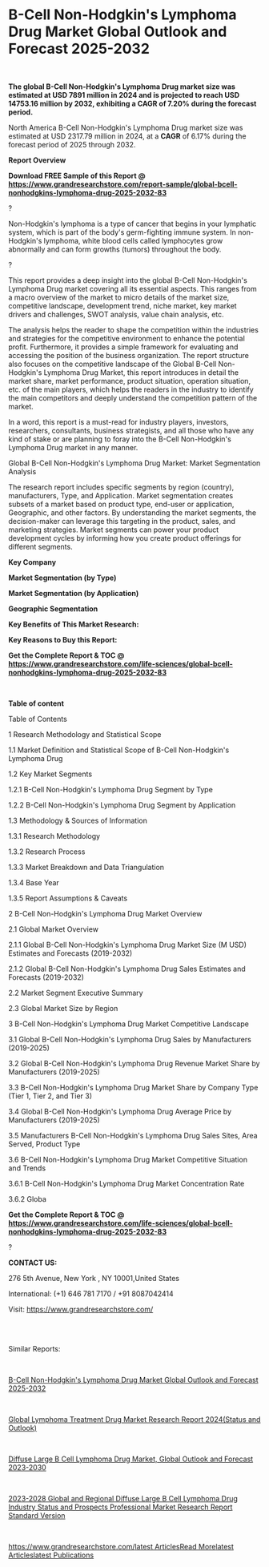 <h1>B-Cell Non-Hodgkin's Lymphoma Drug Market Global Outlook and Forecast 2025-2032</h1><br/><p><strong>The global B-Cell Non-Hodgkin&#39;s Lymphoma Drug market size was estimated at USD 7891 million in 2024 and is projected to reach USD 14753.16 million by 2032, exhibiting a <strong>CAGR</strong> of 7.20% during the forecast period.</strong></p>
 
 
 
 <p>North America B-Cell Non-Hodgkin&#39;s Lymphoma Drug market size was estimated at USD 2317.79 million in 2024, at a <strong>CAGR</strong> of 6.17% during the forecast period of 2025 through 2032.</p>
 
 
 
 <p><strong>Report Overview</strong></p>
 
 
 
 <div><b>Download FREE Sample of this Report @ <a href="https://www.grandresearchstore.com/report-sample/global-bcell-nonhodgkins-lymphoma-drug-2025-2032-83">https://www.grandresearchstore.com/report-sample/global-bcell-nonhodgkins-lymphoma-drug-2025-2032-83</a></b></div>
 
 
 
 <p>? </p>
 
 
 
 <p>Non-Hodgkin&#39;s lymphoma is a type of cancer that begins in your lymphatic system, which is part of the body&#39;s germ-fighting immune system. In non-Hodgkin&#39;s lymphoma, white blood cells called lymphocytes grow abnormally and can form growths (tumors) throughout the body.</p>
 
 
 
 <p>? </p>
 
 
 
 <p>This report provides a deep insight into the global B-Cell Non-Hodgkin&#39;s Lymphoma Drug market covering all its essential aspects. This ranges from a macro overview of the market to micro details of the market size, competitive landscape, development trend, niche market, key market drivers and challenges, SWOT analysis, value chain analysis, etc.</p>
 
 
 
 <p>The analysis helps the reader to shape the competition within the industries and strategies for the competitive environment to enhance the potential profit. Furthermore, it provides a simple framework for evaluating and accessing the position of the business organization. The report structure also focuses on the competitive landscape of the Global B-Cell Non-Hodgkin&#39;s Lymphoma Drug Market, this report introduces in detail the market share, market performance, product situation, operation situation, etc. of the main players, which helps the readers in the industry to identify the main competitors and deeply understand the competition pattern of the market.</p>
 
 
 
 <p>In a word, this report is a must-read for industry players, investors, researchers, consultants, business strategists, and all those who have any kind of stake or are planning to foray into the B-Cell Non-Hodgkin&#39;s Lymphoma Drug market in any manner.</p>
 
 
 
 <p>Global B-Cell Non-Hodgkin&#39;s Lymphoma Drug Market: Market Segmentation Analysis</p>
 
 
 
 <p>The research report includes specific segments by region (country), manufacturers, Type, and Application. Market segmentation creates subsets of a market based on product type, end-user or application, Geographic, and other factors. By understanding the market segments, the decision-maker can leverage this targeting in the product, sales, and marketing strategies. Market segments can power your product development cycles by informing how you create product offerings for different segments.</p>
 
 
 
 <p><strong>Key Company</strong></p>
 
 
 
 <p><strong>Market Segmentation (by Type)</strong></p>
 
 
 
 <p><strong>Market Segmentation (<strong>by Application</strong>)</strong></p>
 
 
 
 <p><strong>Geographic Segmentation</strong></p>
 
 
 
 <p><strong>Key Benefits of This Market Research:</strong></p>
 
 
 
 <p><strong>Key <strong>Reasons to Buy</strong> this Report:</strong></p>
 
 
 
 <div><b>Get the Complete Report & TOC @ <a href="https://www.grandresearchstore.com/life-sciences/global-bcell-nonhodgkins-lymphoma-drug-2025-2032-83">https://www.grandresearchstore.com/life-sciences/global-bcell-nonhodgkins-lymphoma-drug-2025-2032-83</a></b></div>
 
 
 
 <p><br />
 
 <b>Table of content</b></p>
 
 
 
 <p>Table of Contents<br />
 
 1 Research Methodology and Statistical Scope<br />
 
 1.1 Market Definition and Statistical Scope of B-Cell Non-Hodgkin&#39;s Lymphoma Drug<br />
 
 1.2 Key Market Segments<br />
 
 1.2.1 B-Cell Non-Hodgkin&#39;s Lymphoma Drug Segment by Type<br />
 
 1.2.2 B-Cell Non-Hodgkin&#39;s Lymphoma Drug Segment by Application<br />
 
 1.3 Methodology & Sources of Information<br />
 
 1.3.1 Research Methodology<br />
 
 1.3.2 Research Process<br />
 
 1.3.3 Market Breakdown and Data Triangulation<br />
 
 1.3.4 Base Year<br />
 
 1.3.5 Report Assumptions & Caveats<br />
 
 2 B-Cell Non-Hodgkin&#39;s Lymphoma Drug Market Overview<br />
 
 2.1 Global Market Overview<br />
 
 2.1.1 Global B-Cell Non-Hodgkin&#39;s Lymphoma Drug Market Size (M USD) Estimates and Forecasts (2019-2032)<br />
 
 2.1.2 Global B-Cell Non-Hodgkin&#39;s Lymphoma Drug Sales Estimates and Forecasts (2019-2032)<br />
 
 2.2 Market Segment Executive Summary<br />
 
 2.3 Global Market Size by Region<br />
 
 3 B-Cell Non-Hodgkin&#39;s Lymphoma Drug Market Competitive Landscape<br />
 
 3.1 Global B-Cell Non-Hodgkin&#39;s Lymphoma Drug Sales by Manufacturers (2019-2025)<br />
 
 3.2 Global B-Cell Non-Hodgkin&#39;s Lymphoma Drug Revenue Market Share by Manufacturers (2019-2025)<br />
 
 3.3 B-Cell Non-Hodgkin&#39;s Lymphoma Drug Market Share by Company Type (Tier 1, Tier 2, and Tier 3)<br />
 
 3.4 Global B-Cell Non-Hodgkin&#39;s Lymphoma Drug Average Price by Manufacturers (2019-2025)<br />
 
 3.5 Manufacturers B-Cell Non-Hodgkin&#39;s Lymphoma Drug Sales Sites, Area Served, Product Type<br />
 
 3.6 B-Cell Non-Hodgkin&#39;s Lymphoma Drug Market Competitive Situation and Trends<br />
 
 3.6.1 B-Cell Non-Hodgkin&#39;s Lymphoma Drug Market Concentration Rate<br />
 
 3.6.2 Globa</p>
 
 
 
 <div><b>Get the Complete Report & TOC @ <a href="https://www.grandresearchstore.com/life-sciences/global-bcell-nonhodgkins-lymphoma-drug-2025-2032-83">https://www.grandresearchstore.com/life-sciences/global-bcell-nonhodgkins-lymphoma-drug-2025-2032-83</a></b></div>
 
 
 
 <p>? </p>
 
 
 
 <p><b>CONTACT US:</b><br />
 
 276 5th Avenue, New York , NY 10001,United States<br />
 
 International: (+1) 646 781 7170 / +91 8087042414<br />
 
 Visit: <a href="https://www.grandresearchstore.com/">https://www.grandresearchstore.com/</a><br />
 
 <br />
 
 <br />
 
 Similar Reports:<br />
 
 <br />
 
 <a href="https://www.grandresearchstore.com/life-sciences/global-bcell-nonhodgkins-lymphoma-drug-2025-2032-445">B-Cell Non-Hodgkin&#39;s Lymphoma Drug Market Global Outlook and Forecast 2025-2032</a><br />
 
 <br />
 
 <a href="https://www.grandresearchstore.com/life-sciences/global-lymphoma-treatment-drug-2024-831">Global Lymphoma Treatment Drug Market Research Report 2024(Status and Outlook)</a><br />
 
 <br />
 
 <a href="https://www.grandresearchstore.com/life-sciences/global-diffuse-large-b-cell-lymphoma-drug-forecast-2023-2030-808">Diffuse Large B Cell Lymphoma Drug Market, Global Outlook and Forecast 2023-2030</a><br />
 
 <br />
 
 <a href="https://www.grandresearchstore.com/life-sciences/global-regional-diffuse-large-b-cell-lymphoma-drug-2023-2028-129">2023-2028 Global and Regional Diffuse Large B Cell Lymphoma Drug Industry Status and Prospects Professional Market Research Report Standard Version</a><br />
 
 <br />
 
 <a href="https://gyeongbokgung.com">https://www.grandresearchstore.com/</a><a href="https://hallyeomaritime.com">latest Articles</a><a href="https://jingwansa.com">Read More</a><a href="https://nguoiviet.jp/">latest Articles</a><a href="https://www.intelmarketresearch.com/">latest Publications</a></p>